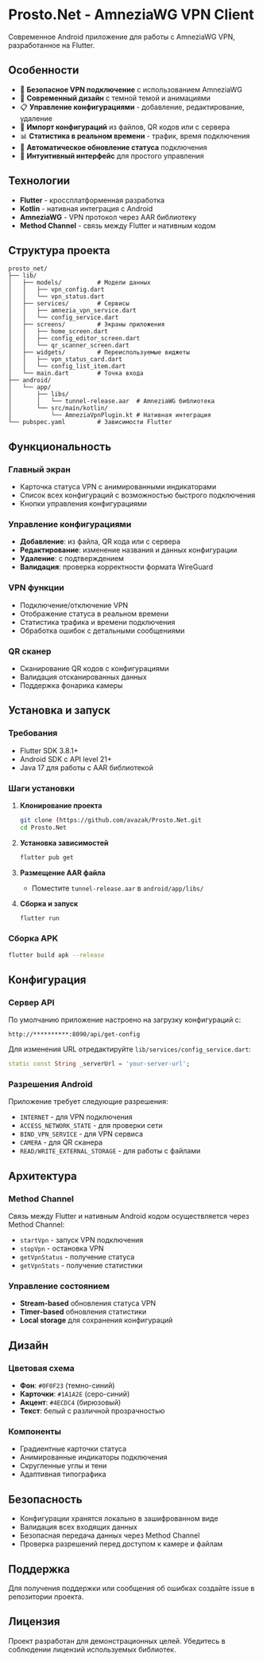 # Prosto.Net - AmneziaWG VPN Client

Современное Android приложение для работы с AmneziaWG VPN, разработанное на Flutter.

## Особенности

- 🔐 **Безопасное VPN подключение** с использованием AmneziaWG
- 📱 **Современный дизайн** с темной темой и анимациями
- 📋 **Управление конфигурациями** - добавление, редактирование, удаление
- 📁 **Импорт конфигураций** из файлов, QR кодов или с сервера
- 📊 **Статистика в реальном времени** - трафик, время подключения
- 🔄 **Автоматическое обновление статуса** подключения
- 🎯 **Интуитивный интерфейс** для простого управления

## Технологии

- **Flutter** - кроссплатформенная разработка
- **Kotlin** - нативная интеграция с Android
- **AmneziaWG** - VPN протокол через AAR библиотеку
- **Method Channel** - связь между Flutter и нативным кодом

## Структура проекта

```
prosto_net/
├── lib/
│   ├── models/          # Модели данных
│   │   ├── vpn_config.dart
│   │   └── vpn_status.dart
│   ├── services/        # Сервисы
│   │   ├── amnezia_vpn_service.dart
│   │   └── config_service.dart
│   ├── screens/         # Экраны приложения
│   │   ├── home_screen.dart
│   │   ├── config_editor_screen.dart
│   │   └── qr_scanner_screen.dart
│   ├── widgets/         # Переиспользуемые виджеты
│   │   ├── vpn_status_card.dart
│   │   └── config_list_item.dart
│   └── main.dart        # Точка входа
├── android/
│   └── app/
│       ├── libs/
│       │   └── tunnel-release.aar  # AmneziaWG библиотека
│       └── src/main/kotlin/
│           └── AmneziaVpnPlugin.kt # Нативная интеграция
└── pubspec.yaml         # Зависимости Flutter
```

## Функциональность

### Главный экран
- Карточка статуса VPN с анимированными индикаторами
- Список всех конфигураций с возможностью быстрого подключения
- Кнопки управления конфигурациями

### Управление конфигурациями
- **Добавление**: из файла, QR кода или с сервера
- **Редактирование**: изменение названия и данных конфигурации
- **Удаление**: с подтверждением
- **Валидация**: проверка корректности формата WireGuard

### VPN функции
- Подключение/отключение VPN
- Отображение статуса в реальном времени
- Статистика трафика и времени подключения
- Обработка ошибок с детальными сообщениями

### QR сканер
- Сканирование QR кодов с конфигурациями
- Валидация отсканированных данных
- Поддержка фонарика камеры

## Установка и запуск

### Требования
- Flutter SDK 3.8.1+
- Android SDK с API level 21+
- Java 17 для работы с AAR библиотекой

### Шаги установки

1. **Клонирование проекта**
   ```bash
   git clone (https://github.com/avazak/Prosto.Net.git
   cd Prosto.Net
   ```

2. **Установка зависимостей**
   ```bash
   flutter pub get
   ```

3. **Размещение AAR файла**
   - Поместите `tunnel-release.aar` в `android/app/libs/`

4. **Сборка и запуск**
   ```bash
   flutter run
   ```

### Сборка APK
```bash
flutter build apk --release
```

## Конфигурация

### Сервер API
По умолчанию приложение настроено на загрузку конфигураций с:
```
http://**********:8090/api/get-config
```

Для изменения URL отредактируйте `lib/services/config_service.dart`:
```dart
static const String _serverUrl = 'your-server-url';
```

### Разрешения Android
Приложение требует следующие разрешения:
- `INTERNET` - для VPN подключения
- `ACCESS_NETWORK_STATE` - для проверки сети
- `BIND_VPN_SERVICE` - для VPN сервиса
- `CAMERA` - для QR сканера
- `READ/WRITE_EXTERNAL_STORAGE` - для работы с файлами

## Архитектура

### Method Channel
Связь между Flutter и нативным Android кодом осуществляется через Method Channel:
- `startVpn` - запуск VPN подключения
- `stopVpn` - остановка VPN
- `getVpnStatus` - получение статуса
- `getVpnStats` - получение статистики

### Управление состоянием
- **Stream-based** обновления статуса VPN
- **Timer-based** обновления статистики
- **Local storage** для сохранения конфигураций

## Дизайн

### Цветовая схема
- **Фон**: `#0F0F23` (темно-синий)
- **Карточки**: `#1A1A2E` (серо-синий)
- **Акцент**: `#4ECDC4` (бирюзовый)
- **Текст**: белый с различной прозрачностью

### Компоненты
- Градиентные карточки статуса
- Анимированные индикаторы подключения
- Скругленные углы и тени
- Адаптивная типографика

## Безопасность

- Конфигурации хранятся локально в зашифрованном виде
- Валидация всех входящих данных
- Безопасная передача данных через Method Channel
- Проверка разрешений перед доступом к камере и файлам

## Поддержка

Для получения поддержки или сообщения об ошибках создайте issue в репозитории проекта.

## Лицензия

Проект разработан для демонстрационных целей. Убедитесь в соблюдении лицензий используемых библиотек.

